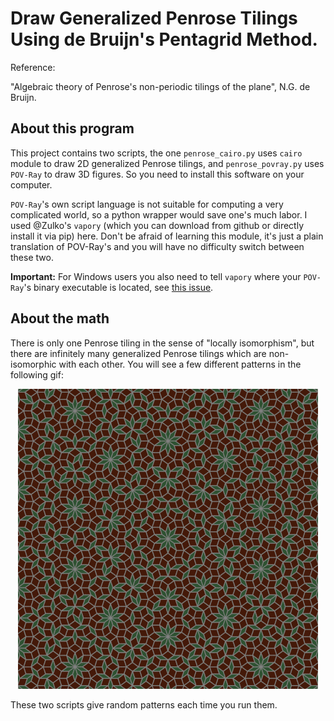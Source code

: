 # Draw Generalized Penrose Tilings Using de Bruijn's Pentagrid Method.

Reference:

"Algebraic theory of Penrose's non-periodic tilings of the plane", N.G. de Bruijn.


## About this program

This project contains two scripts, the one `penrose_cairo.py` uses `cairo` module to draw 2D generalized Penrose tilings, and `penrose_povray.py` uses `POV-Ray` to draw 3D figures. So you need to install this software on your computer.

`POV-Ray`'s own script language is not suitable for computing a very complicated world, so a python wrapper would save one's much labor. I used @Zulko's `vapory` (which you can download from github or directly install it via pip) here. Don't be afraid of learning this module, it's just a plain translation of POV-Ray's and you will have no difficulty switch between these two.

**Important:** For Windows users you also need to tell `vapory` where your `POV-Ray`'s binary executable is located, see [this issue](https://github.com/Zulko/vapory/issues/18).


## About the math

There is only one Penrose tiling in the sense of "locally isomorphism", but there are infinitely many generalized Penrose tilings which are non-isomorphic with each other. You will see a few different patterns in the following gif:

<p align="center">
<img src="penrose.gif"/>
</p>

These two scripts give random patterns each time you run them.

